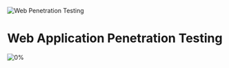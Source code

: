 ![Web Penetration Testing](https://github.com/AliElbassuony/Web-Application-Penetration-Testing/blob/main/bg.png)

# Web Application Penetration Testing
![0%](https://progress-bar.dev/0/?title=Progress)
